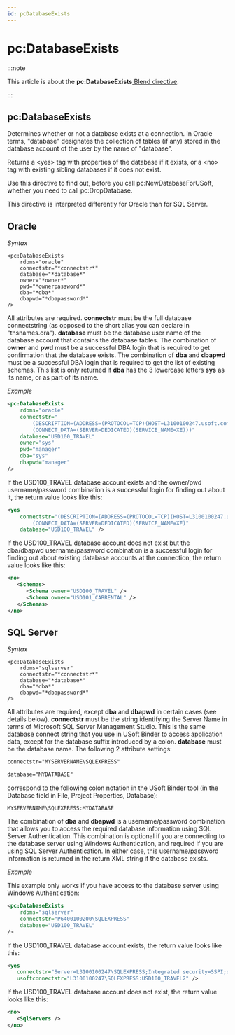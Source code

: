 ```yaml
---
id: pcDatabaseExists
---
```


# pc:DatabaseExists




:::note

This article is about the **pc:DatabaseExists**[ Blend directive](/docs/Repositories/Blend_directives).

:::

## **pc:DatabaseExists**

Determines whether or not a database exists at a connection. In Oracle terms, "database" designates the collection of tables (if any) stored in the database account of the user by the name of "database".

Returns a \<yes> tag with properties of the database if it exists, or a \<no> tag with existing sibling databases if it does not exist.

Use this directive to find out, before you call pc:NewDatabaseForUSoft, whether you need to call pc:DropDatabase.

This directive is interpreted differently for Oracle than for SQL Server.

## Oracle

*Syntax*

```
<pc:DatabaseExists
    rdbms="oracle"
    connectstr="*connectstr*"
    database="*database*"
    owner="*owner*"
    pwd="*ownerpassword*"
    dba="*dba*"
    dbapwd="*dbapassword*"
/>
```

All attributes are required. **connectstr** must be the full database connectstring (as opposed to the short alias you can declare in "tnsnames.ora"). **database** must be the database user name of the database account that contains the database tables. The combination of **owner** and **pwd** must be a successful DBA login that is required to get confirmation that the database exists. The combination of **dba** and **dbapwd** must be a successful DBA login that is required to get the list of existing schemas. This list is only returned if **dba** has the 3 lowercase letters **sys** as its name, or as part of its name.

*Example*

```xml
<pc:DatabaseExists
    rdbms="oracle"
    connectstr="
        (DESCRIPTION=(ADDRESS=(PROTOCOL=TCP)(HOST=L3100100247.usoft.com)(PORT=1521))
        (CONNECT_DATA=(SERVER=DEDICATED)(SERVICE_NAME=XE)))"
    database="USD100_TRAVEL"
    owner="sys"
    pwd="manager"
    dba="sys"
    dbapwd="manager"
/>
```

If the USD100_TRAVEL database account exists and the owner/pwd username/password combination is a successful login for finding out about it, the return value looks like this:

```xml
<yes
    connectstr="(DESCRIPTION=(ADDRESS=(PROTOCOL=TCP)(HOST=L3100100247.usoft.com)(PORT=1521))
        (CONNECT_DATA=(SERVER=DEDICATED)(SERVICE_NAME=XE)"
    database="USD100_TRAVEL" />
```

If the USD100_TRAVEL database account does not exist but the dba/dbapwd username/password combination is a successful login for finding out about existing database accounts at the connection, the return value looks like this:

```xml
<no>
   <Schemas>
      <Schema owner="USD100_TRAVEL" />
      <Schema owner="USD101_CARRENTAL" />
   </Schemas>
</no>
```

## SQL Server

*Syntax*

```
<pc:DatabaseExists
    rdbms="sqlserver"
    connectstr="*connectstr*"
    database="*database*"
    dba="*dba*"
    dbapwd="*dbapassword*"
/>
```

All attributes are required, except **dba** and **dbapwd** in certain cases (see details below). **connectstr** must be the string identifying the Server Name in terms of Microsoft SQL Server Management Studio. This is the same database connect string that you use in USoft Binder to access application data, except for the database suffix introduced by a colon. **database** must be the database name. The following 2 attribute settings:

```xml
connectstr="MYSERVERNAME\SQLEXPRESS"

database="MYDATABASE"
```

correspond to the following colon notation in the USoft Binder tool (in the Database field in File, Project Properties, Database):

```
MYSERVERNAME\SQLEXPRESS:MYDATABASE
```

The combination of **dba** and **dbapwd** is a username/password combination that allows you to access the required database information using SQL Server Authentication. This combination is optional if you are connecting to the database server using Windows Authentication, and required if you are using SQL Server Authentication. In either case, this username/password information is returned in the return XML string if the database exists.

*Example*

This example only works if you have access to the database server using Windows Authentication:

```xml
<pc:DatabaseExists
    rdbms="sqlserver"
    connectstr="P6400100200\SQLEXPRESS"
    database="USD100_TRAVEL"
/>
```

If the USD100_TRAVEL database account exists, the return value looks like this:

```xml
<yes
   connectstr="Server=L3100100247\SQLEXPRESS;Integrated security=SSPI;database=USD100_TRAVEL2"
   usoftconnectstr="L3100100247\SQLEXPRESS:USD100_TRAVEL2" />
```

If the USD100_TRAVEL database account does not exist, the return value looks like this:

```xml
<no>
   <SqlServers />
</no>
```

 